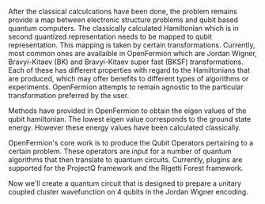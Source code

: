 After the classical calculcations have been done, the problem remains provide a map between electronic structure problems and qubit based quantum computers. The classically calculated Hamiltonian which is in second quantized representation needs to be mapped to qubit representation. This mapping is taken by certain transformations. Currently, most common ones are availaible in OpenFermion which are Jordan Wigner, Bravyi-Kitaev (BK) and Bravyi-Kitaev super fast (BKSF) transformations.  Each of these has different properties with regard to the Hamiltonians that are produced, which may offer benefits to different types of algorithms or experiments. OpenFermion attempts to remain agnostic to the particular transformation preferred by the user.

Methods have provided in OpenFermion to obtain the eigen values of the qubit hamiltonian. The lowest eigen value corresponds to the ground state energy. However these energy values have been calculated classically.

OpenFermion's core work is to produce the Qubit Operators pertaining to a certain problem. These operators are input for a number of quantum algorithms that then translate to quantum circuits. Currently, plugins are supported for the ProjectQ framework and the Rigetti Forest framework. 

Now we'll create a quantum circuit that is designed to prepare a unitary coupled cluster wavefunction on 4 qubits in the Jordan Wigner encoding. 
